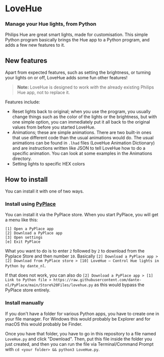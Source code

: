 # LoveHue
### Manage your Hue lights, from Python

Philips Hue are great smart lights, made for customisation. This simple Python program basically brings the Hue app to a Python program, and adds a few new features to it.

## New features

Apart from expected features, such as setting the brightness, or turning your lights on or off, LoveHue adds some fun other features!
> **Note:** LoveHue is designed to work _with_ the already existing Philips Hue app, not to replace it.

Features include:

* Reset lights back to original; when you use the program, you usually change things such as the color of the lights or the brightness, but with one simple option, you can immediately put it all back to the original values from before you started LoveHue.
* Animations; these are simple animations. There are two built-in ones that use different code than the usual animations would do. The usual animations can be found in `.lhad` files (LoveHue Animation Dictionary) and are instructions written like JSON to tell LoveHue how to do a specific animation. You can look at some examples in the Animations directory.
* Setting lights to specific HEX colors

## How to install

You can install it with one of two ways.

### Install using [PyPlace](https://github.com/dante-nl/PyPlace)

You can install it via the PyPlace store. When you start PyPlace, you will get a menu like this:
```
[1] Open a PyPlace app
[2] Download a PyPlace app
[3] Open settings
[e] Exit PyPlace
```
What you want to do is to enter `2` followed by `2` to download from the Pyplace Store and then number `10`. Basically `[2] Download a PyPlace app > [2] Download from PyPlace store > [10] LoveHue — Control Hue lights in Python by dante_nl`.

If that does not work, you can also do `[2] Download a PyPlace app > [1] Link to Python file > https://raw.githubusercontent.com/dante-nl/PyPlace/main/Store%20Files/lovehue.py` as this would bypass the PyPlace store entirely.

### Install manually

If you don't have a folder for various Python apps, you have to create one in your file manager. For Windows this would probably be Explorer and for macOS this would probably be Finder.

Once you have that folder, you have to go in this repository to a file named `LoveHue.py` and click "Download". Then, put this file inside the folder you just created, and then you can run the file via Terminal/Command Prompt with `cd <your folder> && python3 LoveHue.py`.
